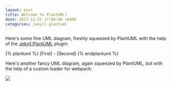 ```yaml
---
layout: post
title: Welcome to PlantUML!
date: 2017-11-22 17:09:00 +0400
categories: jekyll plantuml
---
```


Here's some fine UML diagram, freshly squeezed by PlantUML with the help of the
[Jekyll PlantUML](https://github.com/yegor256/jekyll-plantuml) plugin:

{% plantuml %}
[First] - [Second]
{% endplantuml %}

Here's another fancy UML diagram, again squeezed by PlantUML, but with the help of a custom loader for webpack:

![](/assets/uml/my-class-diagram.svg)
